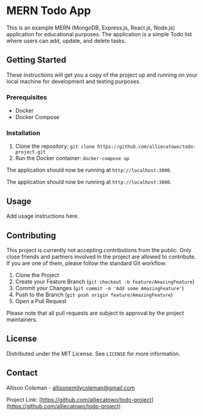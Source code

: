 # MERN Todo App

This is an example MERN (MongoDB, Express.js, React.js, Node.js) application for educational purposes. The application is a simple Todo list where users can add, update, and delete tasks.

## Getting Started

These instructions will get you a copy of the project up and running on your local machine for development and testing purposes.

### Prerequisites

- Docker
- Docker Compose

### Installation

1. Clone the repository:
    `git clone https://github.com/alliecatowo/todo-project.git`
2. Run the Docker container:
    `docker-compose up`

The application should now be running at `http://localhost:3000`.

The application should now be running at `http://localhost:3000`.

## Usage

Add usage instructions here.

## Contributing

This project is currently not accepting contributions from the public. Only close friends and partners involved in the project are allowed to contribute. If you are one of them, please follow the standard Git workflow:

1. Clone the Project
2. Create your Feature Branch (`git checkout -b feature/AmazingFeature`)
3. Commit your Changes (`git commit -m 'Add some AmazingFeature'`)
4. Push to the Branch (`git push origin feature/AmazingFeature`)
5. Open a Pull Request

Please note that all pull requests are subject to approval by the project maintainers.

## License

Distributed under the MIT License. See `LICENSE` for more information.

## Contact

Allison Coleman - allisonemilycoleman@gmail.com

Project Link: [https://github.com/alliecatowo/todo-project](https://github.com/alliecatowo/todo-project)